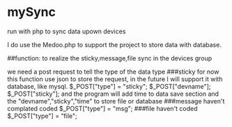 # mySync
run with php to sync data upown devices

I do use the Medoo.php to support the project to store data with database.

##function:
to realize the sticky,message,file sync in the devices group

we need a post request to tell the type of the data type
###sticky
for now this function use json to store the request, in the future I will support it with database, like mysql.
$_POST["type"] = "sticky";
$_POST["devname"];
$_POST["sticky"];
and the program will add time to data save section
and the "devname","sticky","time" to store file or database
###message
haven't complated coded
$_POST["type"] = "msg";
###file
haven't coded
$_POST["type"] = "file";